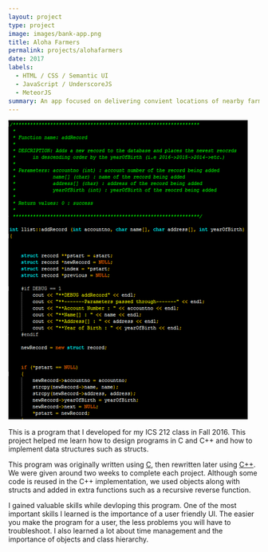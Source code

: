 ```yaml
---
layout: project
type: project
image: images/bank-app.png
title: Aloha Farmers
permalink: projects/alohafarmers
date: 2017
labels:
  - HTML / CSS / Semantic UI
  - JavaScript / UnderscoreJS
  - MeteorJS
summary: An app focused on delivering convient locations of nearby farmers markets.
---
```


<img class="ui medium right floated rounded image" src="../images/bank-pro1.png">

This is a program that I developed for my ICS 212 class in Fall 2016. This project helped me learn how to design programs in C and C++ and how to implement data structures such as structs.

This program was originally written using [C](http://www.tutorialspoint.com/cprogramming/c_overview.htm?), then rewritten later using [C++](http://www.cplusplus.com/doc/tutorial/). We were given around two weeks to complete each project. Although some code is reused in the C++ implementation, we used objects along with structs and added in extra functions such as a recursive reverse function.

I gained valuable skills while devloping this program. One of the most important skills I learned is the importance of a user friendly UI. The easier you make the program for a user, the less problems you will have to troubleshoot. I also learned a lot about time management and the importance of objects and class hierarchy.

